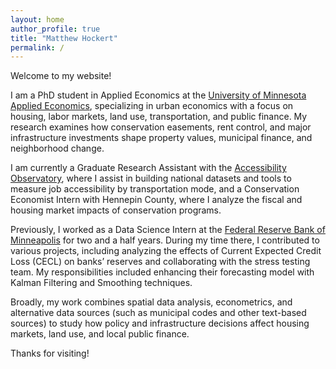 ```yaml
---
layout: home
author_profile: true
title: "Matthew Hockert"
permalink: /
---
```


Welcome to my website!

I am a PhD student in Applied Economics at the [University of Minnesota Applied Economics](https://apec.umn.edu), specializing in urban economics with a focus on housing, labor markets, land use, transportation, and public finance. My research examines how conservation easements, rent control, and major infrastructure investments shape property values, municipal finance, and neighborhood change.

I am currently a Graduate Research Assistant with the [Accessibility Observatory](https://www.cts.umn.edu/programs/ao), where I assist in building national datasets and tools to measure job accessibility by transportation mode, and a Conservation Economist Intern with Hennepin County, where I analyze the fiscal and housing market impacts of conservation programs.


Previously, I worked as a Data Science Intern at the [Federal Reserve Bank of Minneapolis](https://www.minneapolisfed.org) for two and a half years. During my time there, I contributed to various projects, including analyzing the effects of Current Expected Credit Loss (CECL) on banks’ reserves and collaborating with the stress testing team. My responsibilities included enhancing their forecasting model with Kalman Filtering and Smoothing techniques. 

Broadly, my work combines spatial data analysis, econometrics, and alternative data sources (such as municipal codes and other text-based sources) to study how policy and infrastructure decisions affect housing markets, land use, and local public finance.

Thanks for visiting!